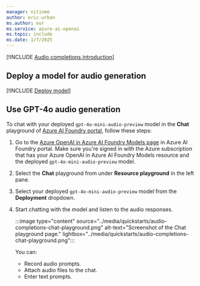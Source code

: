 ```yaml
---
manager: nitinme
author: eric-urban
ms.author: eur
ms.service: azure-ai-openai
ms.topic: include
ms.date: 1/7/2025
---
```


[!INCLUDE [Audio completions introduction](audio-completions-intro.md)]

## Deploy a model for audio generation

[!INCLUDE [Deploy model](audio-completions-deploy-model.md)]

## Use GPT-4o audio generation

To chat with your deployed `gpt-4o-mini-audio-preview` model in the **Chat** playground of [Azure AI Foundry portal](https://ai.azure.com), follow these steps:

1. Go to the [Azure OpenAI in Azure AI Foundry Models page](https://ai.azure.com/resource/overview) in Azure AI Foundry portal. Make sure you're signed in with the Azure subscription that has your Azure OpenAI in Azure AI Foundry Models resource and the deployed `gpt-4o-mini-audio-preview` model.
1. Select the **Chat** playground from under **Resource playground** in the left pane.
1. Select your deployed `gpt-4o-mini-audio-preview` model from the **Deployment** dropdown. 
1. Start chatting with the model and listen to the audio responses.

    :::image type="content" source="../media/quickstarts/audio-completions-chat-playground.png" alt-text="Screenshot of the Chat playground page." lightbox="../media/quickstarts/audio-completions-chat-playground.png":::

    You can:
    - Record audio prompts.
    - Attach audio files to the chat.
    - Enter text prompts.
